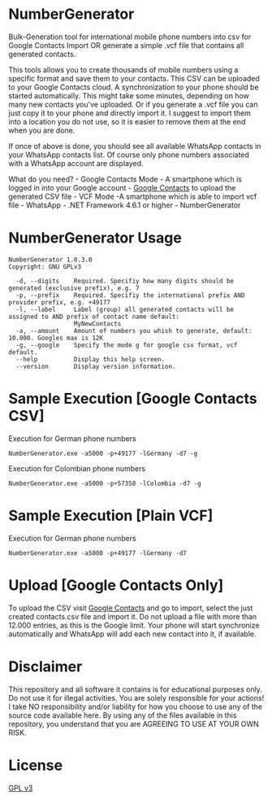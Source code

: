 # NumberGenerator
Bulk-Generation tool for international mobile phone numbers into csv for Google Contacts Import OR generate a simple .vcf file that contains all generated contacts.

This tools allows you to create thousands of mobile numbers using a specific format and save them to your contacts. 
This CSV can be uploaded to your Google Contacts cloud. A synchronization to your phone should be started automatically. This might take some minutes, depending on how many new contacts you've uploaded. 
Or if you generate a .vcf file you can just copy it to your phone and directly import it. I suggest to import them into a location you do not use, so it is
easier to remove them at the end when you are done.

If once of above is done, you should see all available WhatsApp contacts in your WhatsApp contacts list. 
Of course only phone numbers associated with a WhatsApp account are displayed.

What do you need?
    - Google Contacts Mode
        - A smartphone which is logged in into your Google account 
        - [Google Contacts][GoCo] to upload the generated CSV file
    - VCF Mode
        -A smartphone which is able to import vcf file
    - WhatsApp
    - .NET Framework 4.6.1 or higher
    - NumberGenerator


# NumberGenerator Usage
```
NumberGenerator 1.0.3.0
Copyright: GNU GPLv3

  -d, --digits    Required. Specifiy how many digits should be generated (exclusive prefix), e.g. 7
  -p, --prefix    Required. Specifiy the international prefix AND provider prefix, e.g. +49177
  -l, --label     Label (group) all generated contacts will be assigned to AND prefix of contact name default:
                  MyNewContacts
  -a, --amount    Amount of numbers you whish to generate, default: 10.000. Googles max is 12K
  -g, --google    Specify the mode g for google csv format, vcf default.
  --help          Display this help screen.
  --version       Display version information.
```



# Sample Execution [Google Contacts CSV]
Execution for German phone numbers
```
NumberGenerator.exe -a5000 -p+49177 -lGermany -d7 -g
```

Execution for Colombian phone numbers
```
NumberGenerator.exe -a5000 -p+57350 -lColombia -d7 -g
```

# Sample Execution [Plain VCF]
Execution for German phone numbers
```
NumberGenerator.exe -a5000 -p+49177 -lGermany -d7 
```

# Upload [Google Contacts Only]
To upload the CSV visit [Google Contacts][GoCo] and go to import, select the just created contacts.csv file and import it. 
Do not upload a file with more than 12.000 entries, as this is the Google limit. Your phone will start synchronize automatically and WhatsApp will add each new contact into it, if available.

# Disclaimer
This repository and all software it contains is for educational purposes only. Do not use it for illegal activities. You are solely responsible for your actions! I take NO responsibility and/or liability for how you choose to use any of the source code available here. By using any of the files available in this repository, you understand that you are AGREEING TO USE AT YOUR OWN RISK.

# License
[GPL v3][GPL]

[//]: # (These are reference links used in the body of this note and get stripped out when the markdown processor does its job. There is no need to format nicely because it shouldn't be seen. Thanks SO - http://stackoverflow.com/questions/4823468/store-comments-in-markdown-syntax)

   [GoCo]: <https://contacts.google.com/>
   [GPL]: <https://www.gnu.org/licenses/gpl-3.0.de.html>

